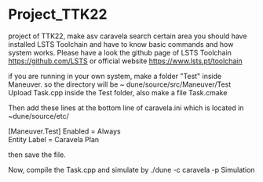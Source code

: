 # Project_TTK22
project of TTK22, make asv caravela search certain area
you should have installed LSTS Toolchain and have to know basic commands and how system works.
Please have a look the github page of LSTS Toolchain https://github.com/LSTS or official website https://www.lsts.pt/toolchain

if you are running in your own system, make a folder "Test" inside Maneuver.
so the directory will be ~ dune/source/src/Maneuver/Test
Upload Task.cpp inside the Test folder, also make a file Task.cmake

Then add these lines at the bottom line of caravela.ini which is located in ~dune/source/etc/

[Maneuver.Test]
Enabled                           = Always   
Entity Label                      = Caravela Plan

then save the file.

Now, compile the Task.cpp
and simulate by 
./dune -c caravela -p Simulation
